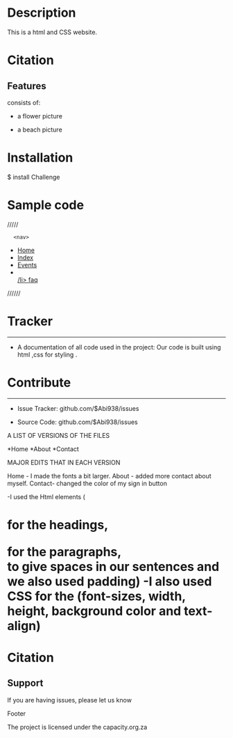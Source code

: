 # Description
This is a html and CSS website.

# Citation
Features
--------
consists of:

- a flower picture

- a beach picture

# Installation
$ install Challenge
# Sample code
/////<body>

      <nav>
  <ul>
    <li>  <a href="professional website.html">Home</a>   </li>
    <li> <a href="index.html">Index</a> </li>
    <li>  <a href="about.html">Events</a>  </li>
      <li>   <a href="contact.html"Contact</a> </li>
    /li>   <a href="#">faq</a>  </li>
  </ul>//////

# Tracker
-------
- A documentation of all code used in the project:
   Our code is built using html ,css for styling .

# Contribute
------

- Issue Tracker: github.com/$Abi938/issues

- Source Code: github.com/$Abi938/issues



A LIST OF VERSIONS OF THE FILES

*Home
*About
*Contact

MAJOR EDITS THAT IN EACH VERSION

Home - I made the fonts a bit larger.
About - added more contact about myself.
Contact- changed the color of my sign in button

-I used the Html elements (<h1> for the headings, <p> for the paragraphs, <br> to give spaces in our sentences and we also used padding)
-I also used CSS  for the (font-sizes, width, height, background color and text-align)

# Citation
Support
-------

If you are having issues, please let us know

Footer

The project is licensed under the capacity.org.za
